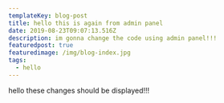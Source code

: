 ```yaml
---
templateKey: blog-post
title: hello this is again from admin panel
date: 2019-08-23T09:07:13.516Z
description: im gonna change the code using admin panel!!!
featuredpost: true
featuredimage: /img/blog-index.jpg
tags:
  - hello
---
```

hello these changes should be displayed!!!
